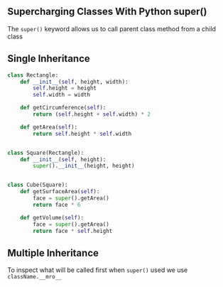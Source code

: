 ## Supercharging Classes With Python super()
The `super()` keyword allows us to call parent class method from a child class
## Single Inheritance
```python
class Rectangle:
    def __init__(self, height, width):
        self.height = height
        self.width = width

    def getCircumference(self):
        return (self.height + self.width) * 2

    def getArea(self):
        return self.height * self.width


class Square(Rectangle):
    def __init__(self, height):
        super().__init__(height, height)


class Cube(Square):
    def getSurfaceArea(self):
        face = super().getArea()
        return face * 6

    def getVolume(self):
        face = super().getArea()
        return face * self.height
```
## Multiple Inheritance
To inspect what will be called first when ``super()`` used we use ``className.__mro__``
